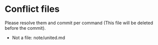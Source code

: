 # Conflict files
Please resolve them and commit per command (This file will be deleted before the commit).
- Not a file: note/united.md